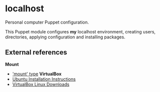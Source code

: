 localhost
=========

Personal computer Puppet configuration.

This Puppet module configures **my** localhost environment, creating users, directories, applying configuration and
installing packages.

External references
-------------------
**Mount**
- ['mount' type](http://docs.puppetlabs.com/references/stable/type.html#mount)
**VirtualBox**
- [Ubuntu Installation Instructions](http://www.ubuntugeek.com/virtualbox-4-2-4-released-and-ubuntu-installation-instructions-included.html)
- [VirtualBox Linux Downloads](https://www.virtualbox.org/wiki/Linux_Downloads)
